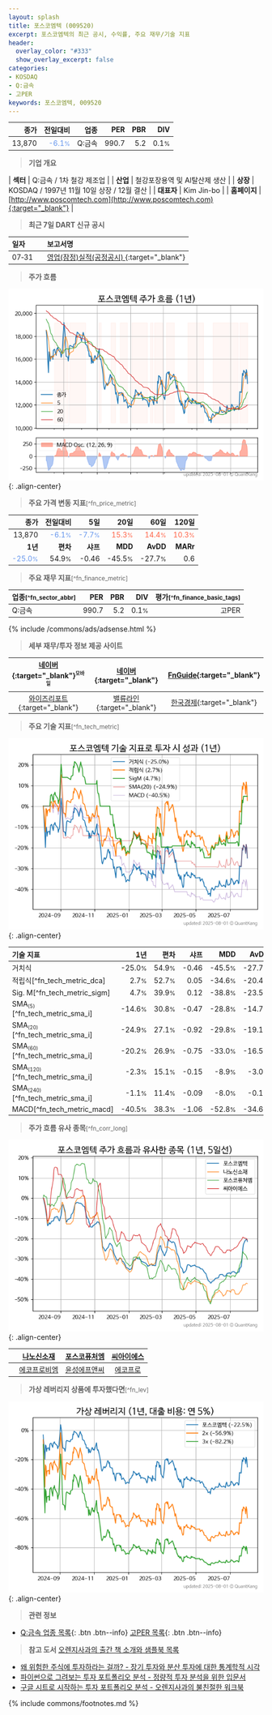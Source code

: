 ```yaml
---
layout: splash
title: 포스코엠텍 (009520)
excerpt: 포스코엠텍의 최근 공시, 수익률, 주요 재무/기술 지표
header:
  overlay_color: "#333"
  show_overlay_excerpt: false
categories:
- KOSDAQ
- Q:금속
- 고PER
keywords: 포스코엠텍, 009520
---
```


| **종가** | **전일대비** | **업종** | **PER** | **PBR** | **DIV** |
| -------: | -----------: | -------: | ------: | ------: | ------: |
| 13,870 | <span style="color: cornflowerblue">-6.1<small>%</small></span> | Q:금속 | 990.7 | 5.2 | 0.1<small>%</small> |

<!-- more -->


> **기업 개요**<a id="company"></a>

| <span style="white-space:nowrap;">**섹터**</span> | Q:금속 / 1차 철강 제조업 |
| <span style="white-space:nowrap;">**산업**</span> | 철강포장용역 및 Al탈산제 생산 |
| <span style="white-space:nowrap;">**상장**</span> | KOSDAQ / 1997년 11월 10일 상장 / 12월 결산 |
| <span style="white-space:nowrap;">**대표자**</span> | Kim Jin-bo |
| <span style="white-space:nowrap;">**홈페이지**</span> | [http://www.poscomtech.com](http://www.poscomtech.com){:target="_blank"} |


> **최근 7일 DART 신규 공시**<a id="dart"></a>

| **일자** |      | **보고서명** |
| :------- | :--- | :----------- |
| 07&#x2011;31 | | [영업(잠정)실적(공정공시)              ](https://dart.fss.or.kr/dsaf001/main.do?rcpNo=20250731900339){:target="_blank"} |


> **주가 흐름**<a id="price"></a>

![009520](/stock/images/009520.png){: .align-center}


> **주요 가격 변동 지표**<small>[^fn_price_metric]</small>

| **종가** | **전일대비** | **5일** | **20일** | **60일** | **120일** |
| -------: | -----------: | ------: | -------: | -------: | --------: |
| 13,870 | <span style="color: cornflowerblue">-6.1<small>%</small></span> | <span style="color: cornflowerblue">-7.7<small>%</small></span> | <span style="color: tomato">15.3<small>%</small></span> | <span style="color: tomato">14.4<small>%</small></span> | <span style="color: tomato">10.3<small>%</small></span> |
| **1년** | **편차** | **샤프** | **MDD** | **AvDD** | **MARr** |
| <span style="color: cornflowerblue">-25.0<small>%</small></span> | 54.9<small>%</small> | -0.46 | -45.5<small>%</small> | -27.7<small>%</small> | 0.6 |


> **주요 재무 지표**<small>[^fn_finance_metric]</small>

| **업종**<small>[^fn_sector_abbr]</small> | **PER** | **PBR** | **DIV** | **평가**<small>[^fn_finance_basic_tags]</small> |
| :--------------------------------------- | ------: | ------: | ------: | ----------------------------------------------: |
| Q:금속 | 990.7 | 5.2 | 0.1<small>%</small> | 고PER |



{% include /commons/ads/adsense.html %}

> **세부 재무/투자 정보 제공 사이트**

| [네이버](https://m.stock.naver.com/domestic/stock/009520/finance/summary){:target="_blank"}<sup><small>모바일</small></sup> | [네이버](https://finance.naver.com/item/coinfo.naver?code=009520){:target="_blank"} | [FnGuide](https://comp.fnguide.com/SVO2/ASP/SVD_Invest.asp?gicode=A009520&MenuYn=Y){:target="_blank"} |
| :---: | :---: | :---: |
| [와이즈리포트](https://comp.wisereport.co.kr/company/c1040001.aspx?cmp_cd=009520){:target="_blank"} | [밸류라인](https://www.valueline.co.kr/finance/summary/009520){:target="_blank"} | [한국경제](https://markets.hankyung.com/stock/009520/financial-summary){:target="_blank"} |


> **주요 기술 지표**<small>[^fn_tech_metric]</small>


![009520](/stock/images/009520_tech.png){: .align-center}

| **기술 지표** | **1년** | **편차** | **샤프** | **MDD** | **AvDD** |
| :------------ | ------: | -----------: | -------: | ------: | -------: |
| 거치식 | -25.0<small>%</small> | 54.9<small>%</small> | -0.46 | -45.5<small>%</small> | -27.7<small>%</small> |
| 적립식[^fn_tech_metric_dca] | 2.7<small>%</small> | 52.7<small>%</small> | 0.05 | -34.6<small>%</small> | -20.4<small>%</small> |
| Sig. M[^fn_tech_metric_sigm] | 4.7<small>%</small> | 39.9<small>%</small> | 0.12 | -38.8<small>%</small> | -23.5<small>%</small> |
| SMA<small><sub>(5)</sub></small>[^fn_tech_metric_sma_i] | -14.6<small>%</small> | 30.8<small>%</small> | -0.47 | -28.8<small>%</small> | -14.7<small>%</small> |
| SMA<small><sub>(20)</sub></small>[^fn_tech_metric_sma_i] | -24.9<small>%</small> | 27.1<small>%</small> | -0.92 | -29.8<small>%</small> | -19.1<small>%</small> |
| SMA<small><sub>(60)</sub></small>[^fn_tech_metric_sma_i] | -20.2<small>%</small> | 26.9<small>%</small> | -0.75 | -33.0<small>%</small> | -16.5<small>%</small> |
| SMA<small><sub>(120)</sub></small>[^fn_tech_metric_sma_i] | -2.3<small>%</small> | 15.1<small>%</small> | -0.15 | -8.9<small>%</small> | -3.0<small>%</small> |
| SMA<small><sub>(240)</sub></small>[^fn_tech_metric_sma_i] | -1.1<small>%</small> | 11.4<small>%</small> | -0.09 | -8.0<small>%</small> | -0.1<small>%</small> |
| MACD[^fn_tech_metric_macd] | -40.5<small>%</small> | 38.3<small>%</small> | -1.06 | -52.8<small>%</small> | -34.6<small>%</small> |


> **주가 흐름 유사 종목**<a id="corr"></a><small>[^fn_corr_long]</small>

![009520](/stock/images/009520_corr.png){: .align-center}

|       | [나노신소재](/121600/) | [포스코퓨처엠](/003670/) | [씨아이에스](/222080/) |
| :---: | :------------------------------------: | :------------------------------------: | :------------------------------------: |
|       | [에코프로비엠](/247540/) | [윤성에프앤씨](/372170/) | [에코프로](/086520/) |


> **가상 레버리지 상품에 투자했다면**<a id="2x"></a><small>[^fn_lev]</small>

![009520](/stock/images/009520_2x.png){: .align-center}


> **관련 정보**

- [Q:금속 업종 목록](/stats/sector/kosdaq_업종_금속_종목/){: .btn .btn--info} [고PER 목록](/fn/fn_high_per/){: .btn .btn--info}

> **참고 도서** [오렌지사과의 출간 책 소개와 샘플북 목록](https://kongdori.tistory.com/691)

- [왜 위험한 주식에 투자하라는 걸까? - 장기 투자와 분산 투자에 대한 통계학적 시각](https://kongdori.tistory.com/421)
- [파이썬으로 그려보는 투자 포트폴리오 분석  - 정량적 투자 분석을 위한 입문서](https://kongdori.tistory.com/643)
- [구글 시트로 시작하는 투자 포트폴리오 분석 - 오렌지사과의 불친절한 워크북](https://kongdori.tistory.com/449)


{% include commons/footnotes.md %}